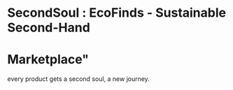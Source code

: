 # SecondSoul : EcoFinds - Sustainable Second-Hand 
# Marketplace"
every product gets a second soul, a new journey.
